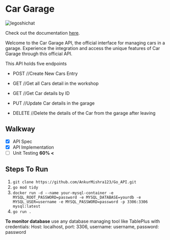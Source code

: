 # Car Garage 
![legoshichat](https://us.123rf.com/450wm/listygrey/listygrey2004/listygrey200400074/144873445-car-outline-automotive-sign-for-your-projects.jpg?ver=6)

Check out the documentation [here](https://ankur-docs-car-garage.netlify.app/).

Welcome to the Car Garage API, the official interface for managing cars in a garage. Experience the integration and access the unique features of Car Garage through this official API.

This API holds five endpoints

- POST //Create New Cars Entry

- GET //Get all Cars detail in the workshop

- GET //Get Car details by ID

- PUT //Update Car details in the garage

- DELETE //Delete the details of the Car from the garage after leaving

## Walkway
- [x] API Spec
- [x] API Implementation
- [ ] Unit Testing **60% <**

## Steps To Run

1. `git clone https://github.com/AnkurMishra123/Go_API.git`
2. `go mod tidy`
3. `docker run -d --name your-mysql-container -e MYSQL_ROOT_PASSWORD=password -e MYSQL_DATABASE=yourdb -e MYSQL_USER=username -e MYSQL_PASSWORD=password -p 3306:3306 mysql:latest`
4. `go run .`

**To monitor database**
use any database managing tool like TablePlus with credentials:
Host: localhost, port: 3306, username: username, password: password

